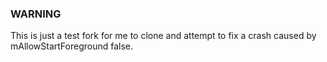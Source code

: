 ### WARNING
This is just a test fork for me to clone and attempt to fix a crash caused by mAllowStartForeground false.
